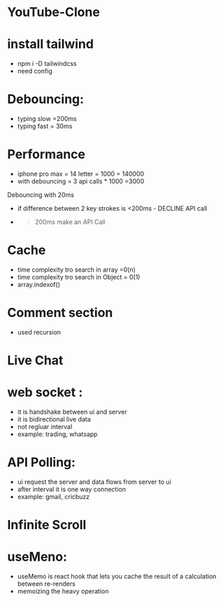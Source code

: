 # YouTube-Clone

# install tailwind
- npm i -D tailwindcss
- need config 

# Debouncing:
- typing slow =200ms
- typing fast = 30ms

# Performance
- iphone pro max = 14 letter = 1000 = 140000
- with debouncing = 3 api calls * 1000 =3000

Debouncing with 20ms
- if difference between 2 key strokes is <200ms - DECLINE API call
- >200ms make an API Call

#  Cache
- time complexity tro search in array =0(n)
- time complexity tro search in Object = 0(1)
- array.indexof()

# Comment section 
- used recursion

# Live Chat

# web socket : 
- it is handshake between ui and server
- it is bidirectional live data
- not regluar interval
- example: trading, whatsapp

# API Polling: 
- ui request the server and data flows from server to ui
- after interval it is one way connection
- example: gmail, cricbuzz

# Infinite Scroll

# useMeno:
- useMemo is react hook that lets you cache the result of a calculation between re-renders
- memoizing the heavy operation